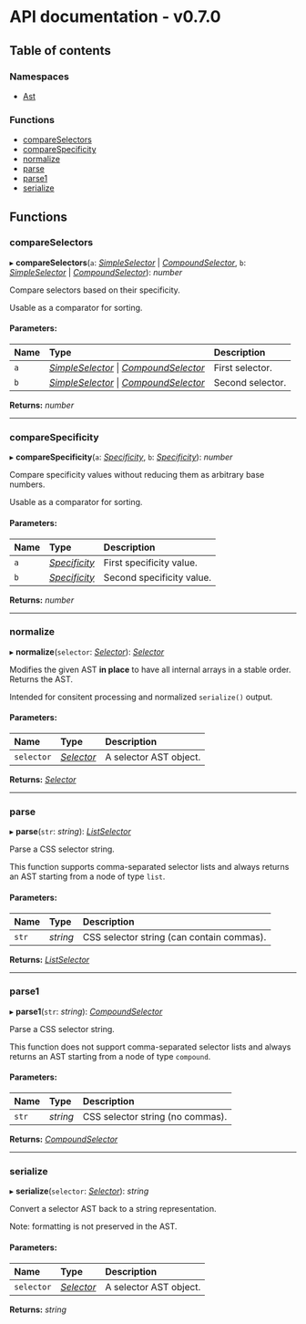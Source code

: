 # API documentation - v0.7.0

## Table of contents

### Namespaces

- [Ast](modules/ast.md)

### Functions

- [compareSelectors](index.md#compareselectors)
- [compareSpecificity](index.md#comparespecificity)
- [normalize](index.md#normalize)
- [parse](index.md#parse)
- [parse1](index.md#parse1)
- [serialize](index.md#serialize)

## Functions

### compareSelectors

▸ **compareSelectors**(`a`: [*SimpleSelector*](modules/ast.md#simpleselector) \| [*CompoundSelector*](modules/ast.md#compoundselector), `b`: [*SimpleSelector*](modules/ast.md#simpleselector) \| [*CompoundSelector*](modules/ast.md#compoundselector)): *number*

Compare selectors based on their specificity.

Usable as a comparator for sorting.

#### Parameters:

| Name | Type | Description |
| :------ | :------ | :------ |
| `a` | [*SimpleSelector*](modules/ast.md#simpleselector) \| [*CompoundSelector*](modules/ast.md#compoundselector) | First selector. |
| `b` | [*SimpleSelector*](modules/ast.md#simpleselector) \| [*CompoundSelector*](modules/ast.md#compoundselector) | Second selector. |

**Returns:** *number*

___

### compareSpecificity

▸ **compareSpecificity**(`a`: [*Specificity*](modules/ast.md#specificity), `b`: [*Specificity*](modules/ast.md#specificity)): *number*

Compare specificity values without reducing them
as arbitrary base numbers.

Usable as a comparator for sorting.

#### Parameters:

| Name | Type | Description |
| :------ | :------ | :------ |
| `a` | [*Specificity*](modules/ast.md#specificity) | First specificity value. |
| `b` | [*Specificity*](modules/ast.md#specificity) | Second specificity value. |

**Returns:** *number*

___

### normalize

▸ **normalize**(`selector`: [*Selector*](modules/ast.md#selector)): [*Selector*](modules/ast.md#selector)

Modifies the given AST **in place** to have all internal arrays
in a stable order. Returns the AST.

Intended for consitent processing and normalized `serialize()` output.

#### Parameters:

| Name | Type | Description |
| :------ | :------ | :------ |
| `selector` | [*Selector*](modules/ast.md#selector) | A selector AST object. |

**Returns:** [*Selector*](modules/ast.md#selector)

___

### parse

▸ **parse**(`str`: *string*): [*ListSelector*](modules/ast.md#listselector)

Parse a CSS selector string.

This function supports comma-separated selector lists
and always returns an AST starting from a node of type `list`.

#### Parameters:

| Name | Type | Description |
| :------ | :------ | :------ |
| `str` | *string* | CSS selector string (can contain commas). |

**Returns:** [*ListSelector*](modules/ast.md#listselector)

___

### parse1

▸ **parse1**(`str`: *string*): [*CompoundSelector*](modules/ast.md#compoundselector)

Parse a CSS selector string.

This function does not support comma-separated selector lists
and always returns an AST starting from a node of type `compound`.

#### Parameters:

| Name | Type | Description |
| :------ | :------ | :------ |
| `str` | *string* | CSS selector string (no commas). |

**Returns:** [*CompoundSelector*](modules/ast.md#compoundselector)

___

### serialize

▸ **serialize**(`selector`: [*Selector*](modules/ast.md#selector)): *string*

Convert a selector AST back to a string representation.

Note: formatting is not preserved in the AST.

#### Parameters:

| Name | Type | Description |
| :------ | :------ | :------ |
| `selector` | [*Selector*](modules/ast.md#selector) | A selector AST object. |

**Returns:** *string*

